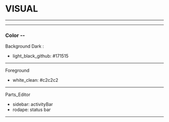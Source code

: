 # VISUAL
---

---
### Color --
Background
Dark :
- light_black_github: #171515 

---

Foreground
- white_clean: #c2c2c2

---
Parts_Editor
- sidebar: activityBar
- rodape: status bar
---
